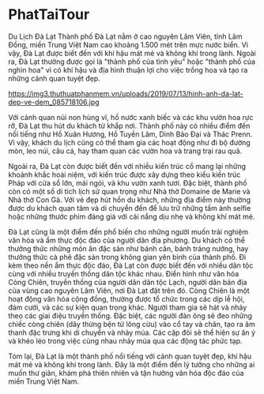 # PhatTaiTour
Du Lịch Đà Lạt
Thành phố Đà Lạt nằm ở cao nguyên Lâm Viên, tỉnh Lâm Đồng, miền Trung Việt Nam cao khoảng 1.500 mét trên mực nước biển. Vì vậy, Đà Lạt được biết đến với khí hậu mát mẻ và không khí trong lành. Ngoài ra, Đà Lạt thường được gọi là "thành phố của tình yêu" hoặc "thành phố của nghìn hoa" vì có khí hậu và địa hình thuận lợi cho việc trồng hoa và tạo ra những cảnh quan tuyệt đẹp.

https://img3.thuthuatphanmem.vn/uploads/2019/07/13/hinh-anh-da-lat-dep-ve-dem_085718106.jpg


Với cảnh quan núi non hùng vĩ, hồ nước xanh biếc và các khu vườn hoa rực rỡ, Đà Lạt thu hút du khách từ khắp nơi. Thành phố này có nhiều điểm đến nổi tiếng như Hồ Xuân Hương, Hồ Tuyền Lâm, Dinh Bảo Đại và Thác Prenn. Vì vậy, khách du lịch cũng có thể tham gia các hoạt động như đi bộ đường mòn, leo núi, câu cá, hay tham quan các vườn hoa và trang trại rau quả.

Ngoài ra, Đà Lạt còn được biết đến với nhiều kiến trúc cổ mang lại những khoảnh khắc hoài niệm, với kiến trúc được xây dựng theo kiểu kiến trúc Pháp với cửa sổ lớn, mái ngói, và khu vườn xanh tươi. Đặc biệt, thành phố còn có một số di tích lịch sử quan trọng như Nhà thờ Domaine de Marie và Nhà thờ Con Gà. Với vẻ đẹp hút hồn du khách, những địa điểm này thường được du khách quan tâm và di chuyển đến để lưu trữ những tấm ảnh selfie hoặc những thước phim đáng giá với cái nắng dịu nhẹ và không khí mát mẻ.

Đà Lạt cũng là một điểm đến phổ biến cho những người muốn trải nghiệm văn hóa và ẩm thực độc đáo của người dân địa phương. Du khách có thể thưởng thức những món ăn đặc sản như bánh căn, bánh tráng nướng, hay thưởng thức cà phê đặc sản trong không gian yên bình của thành phố. Đi kèm theo nền ẩm thực độc đáo, Đà Lạt còn được biết đến với nhiều dân tộc cùng với nhiều truyền thống dân tộc khác nhau. Điển hình như văn hóa Còng Chiên, truyền thống của người dân dân tộc Lạch, người dân bản địa của vùng cao nguyên Lâm Viên, nơi Đà Lạt đặt trên đó. Còng Chiên là một hoạt động văn hóa cộng đồng, thường được tổ chức trong các dịp lễ hội, đám cưới, và các sự kiện quan trọng khác. Người tham gia sẽ hát và nhảy theo các giai điệu truyền thống. Đặc biệt, các người đàn ông sẽ đeo những chiếc còng chiên (dây thừng bện từ lông cừu) vào cổ tay và chân, tạo ra âm thanh đặc trưng khi di chuyển và nhảy múa. Các cặp đôi sẽ thể hiện sự ăn ý và khéo léo trong việc cùng nhau nhảy múa qua các động tác phức tạp.

Tóm lại, Đà Lạt là một thành phố nổi tiếng với cảnh quan tuyệt đẹp, khí hậu mát mẻ và không khí trong lành. Đây là một điểm đến lý tưởng cho những ai muốn thư giãn, khám phá thiên nhiên và tận hưởng văn hóa độc đáo của miền Trung Việt Nam. 

